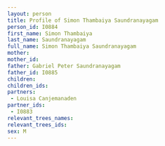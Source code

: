 ```yaml
---
layout: person
title: Profile of Simon Thambaiya Saundranayagam
person_id: I0884
first_name: Simon Thambaiya
last_name: Saundranayagam
full_name: Simon Thambaiya Saundranayagam
mother: 
mother_id: 
father: Gabriel Peter Saundranayagam
father_id: I0885
children:
children_ids:
partners:
 - Louisa Canjemanaden
partner_ids:
 - I0883
relevant_trees_names:
relevant_trees_ids:
sex: M
---
```


